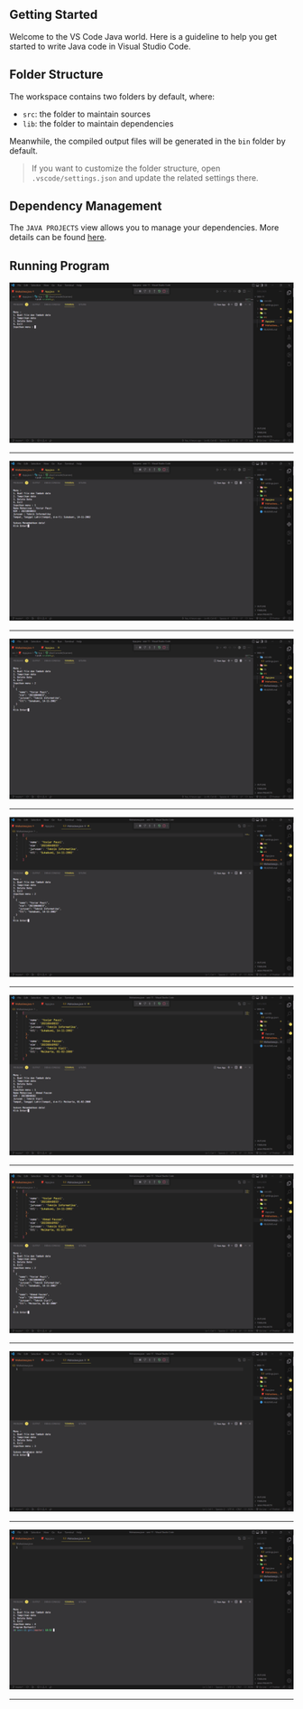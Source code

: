 ## Getting Started

Welcome to the VS Code Java world. Here is a guideline to help you get started to write Java code in Visual Studio Code.

## Folder Structure

The workspace contains two folders by default, where:

- `src`: the folder to maintain sources
- `lib`: the folder to maintain dependencies

Meanwhile, the compiled output files will be generated in the `bin` folder by default.

> If you want to customize the folder structure, open `.vscode/settings.json` and update the related settings there.

## Dependency Management

The `JAVA PROJECTS` view allows you to manage your dependencies. More details can be found [here](https://github.com/microsoft/vscode-java-dependency#manage-dependencies).

## Running Program

![](img/img1.png)<hr>
![](img/img2.png)<hr>
![](img/img3.png)<hr>
![](img/img4.png)<hr>
![](img/img5.png)<hr>
![](img/img6.png)<hr>
![](img/img7.png)<hr>
![](img/img8.png)<hr>